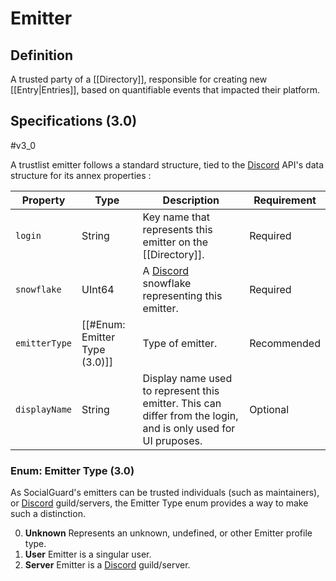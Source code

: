 # Emitter

## Definition
A trusted party of a [[Directory]], responsible for creating new [[Entry|Entries]], based on quantifiable events that impacted their platform.

## Specifications (3.0)
#v3_0

A trustlist emitter follows a standard structure, tied to the [Discord](https://discord.com) API's data structure for its annex properties :

| Property | Type | Description | Requirement |
| -------- | ---- | ----------- | ----------- |
| `login` | String | Key name that represents this emitter on the [[Directory]]. | Required |
| `snowflake` | UInt64 | A [Discord](https://discord.com) snowflake representing this emitter. | Required |
| `emitterType` | [[#Enum: Emitter Type (3.0)]] | Type of emitter. | Recommended |
| `displayName` | String | Display name used to represent this emitter. This can differ from the login, and is only used for UI pruposes. | Optional |

### Enum: Emitter Type (3.0)
As SocialGuard's emitters can be trusted individuals (such as maintainers), or [Discord](https://discord.com) guild/servers, the Emitter Type enum provides a way to make such a distinction.

0. **Unknown**
   Represents an unknown, undefined, or other Emitter profile type.
1. **User**
   Emitter is a singular user.
2. **Server**
   Emitter is a [Discord](https://discord.com) guild/server.
